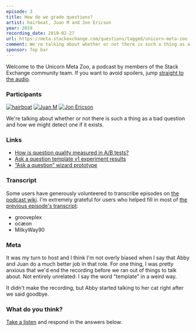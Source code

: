 ```yaml
---
episode: 3
title: How do we grade questions?
artist: hairboat, Juan M and Jon Ericson
year: 2019
recording_date: 2019-02-27
url: https://meta.stackexchange.com/questions/tagged/unicorn-meta-zoo
comment: We're talking about whether or not there is such a thing as a bad question and how we might detect one if it exists.
sponsor: Top bar
---
```


Welcome to the Unicorn Meta Zoo, a podcast by members of the Stack
Exchange community team. If you want to avoid spoilers, jump
[straight to the audio][1].

### Participants 

[![hairboat](https://stackexchange.com/users/flair/463168.png)](https://stackexchange.com/users/463168)
[![Juan M](https://stackexchange.com/users/flair/6254215.png)](https://stackexchange.com/users/6254215)
[![Jon Ericson](https://stackexchange.com/users/flair/1083.png)](https://stackexchange.com/users/1083)

We're talking about whether or not there is such a thing as a bad
question and how we might detect one if it exists.

### Links

* [How is question quality measured in A/B tests?](https://meta.stackexchange.com/questions/302970/how-is-question-quality-measured-in-a-b-tests)
* [Ask a question template v1 experiment results](https://meta.stackoverflow.com/questions/363051/ask-a-question-template-v1-experiment-results)
* [“Ask a question” wizard prototype](https://meta.stackoverflow.com/questions/369682/ask-a-question-wizard-prototype)

### Transcript

Some users have generously volunteered to transcribe episodes on
[the podcast wiki](https://github.com/unicorn-meta-zoo/unicorn-meta-zoo.github.io/wiki). I'm
extremely grateful for users who helped fill in most of
[the previous episode's transcript](https://github.com/unicorn-meta-zoo/unicorn-meta-zoo.github.io/wiki/What-is-the-role-of-moderators%3F-%5BTranscript%5D):

* grooveplex
* ocæon
* MilkyWay90

### Meta

It was my turn to host and I think I'm not overly biased when I say
that Abby and Juan do a much better job in that role. For one thing, I
was pretty anxious that we'd end the recording before we ran out of
things to talk about. Not entirely unrelated: I say the word
"template" in a weird way.

It didn't make the recording, but Abby started talking to her cat
right after we said goodbye.

### What do you think?

[Take a listen][1] and respond in the answers below.


  [1]: https://dts.podtrac.com/redirect.mp3/unicorn-meta-zoo.github.io/episodes/question-grade.mp3
